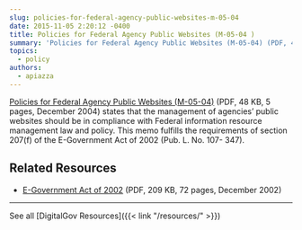 ```yaml
---
slug: policies-for-federal-agency-public-websites-m-05-04
date: 2015-11-05 2:20:12 -0400
title: Policies for Federal Agency Public Websites (M-05-04 )
summary: 'Policies for Federal Agency Public Websites (M-05-04) (PDF, 48 KB, 5 pages, December 2004) states that the management of agencies&#8217; public websites should be in compliance with Federal information resource management law and policy. This memo fulfills the requirements of section 207(f) of the E-Government Act of 2002 (Pub. L. No. 107- 347).   Related Resources E-Government Act'
topics:
  - policy
authors:
  - apiazza
---
```


[Policies for Federal Agency Public Websites (M-05-04)](https://www.whitehouse.gov/sites/whitehouse.gov/files/omb/memoranda/2005/m05-04.pdf) (PDF, 48 KB, 5 pages, December 2004) states that the management of agencies&#8217; public websites should be in compliance with Federal information resource management law and policy. This memo fulfills the requirements of section 207(f) of the E-Government Act of 2002 (Pub. L. No. 107- 347).

 

## Related Resources

  * [E-Government Act of 2002](http://www.gpo.gov/fdsys/pkg/BILLS-107hr2458enr/pdf/BILLS-107hr2458enr.pdf) (PDF, 209 KB, 72 pages, December 2002)

* * *

 

See all [DigitalGov Resources]({{< link "/resources/" >}})
